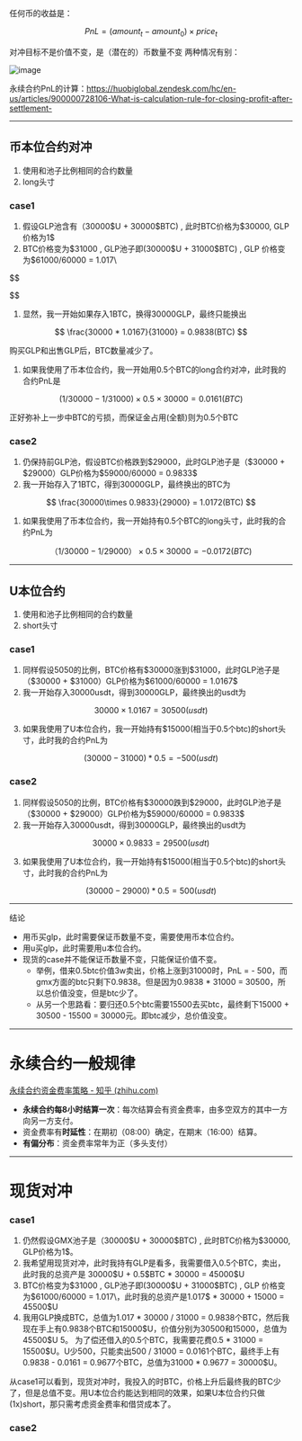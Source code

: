 任何币的收益是：

$$
PnL = (amount_t - amount_0) \times price_t
$$

对冲目标不是价值不变，是（潜在的）币数量不变
两种情况有别：

![image](https://huobiglobal.zendesk.com/hc/article_attachments/900005644783/APP___-_.PNG)

永续合约PnL的计算：https://huobiglobal.zendesk.com/hc/en-us/articles/900000728106-What-is-calculation-rule-for-closing-profit-after-settlement-

---

## 币本位合约对冲

1. 使用和池子比例相同的合约数量
2. long头寸

### case1

1. 假设GLP池含有（30000\$U + 30000\$BTC) , 此时BTC价格为\$30000, GLP价格为1\$
2. BTC价格变为\$31000 , GLP池子即(30000\$U + 31000\$BTC) , GLP 价格变为$61000/60000 = 1.017\

$$


$$

1. 显然，我一开始如果存入1BTC，换得30000GLP，最终只能换出

$$
\frac{30000 * 1.0167}{31000} = 0.9838(BTC)
$$

购买GLP和出售GLP后，BTC数量减少了。

1. 如果我使用了币本位合约，我一开始用0.5个BTC的long合约对冲，此时我的合约PnL是

$$
(1/30000 - 1/ 31000) \times 0.5 \times 30000 = 0.0161(BTC)
$$

正好弥补上一步中BTC的亏损，而保证金占用(全额)则为0.5个BTC

### case2

1. 仍保持前GLP池，假设BTC价格跌到\$29000，此时GLP池子是（\$30000 + \$29000）GLP价格为\$59000/60000 = 0.9833\$
2. 我一开始存入了1BTC，得到30000GLP，最终换出的BTC为

$$
\frac{30000\times 0.9833}{29000} = 1.0172(BTC)
$$

1. 如果我使用了币本位合约，我一开始持有0.5个BTC的long头寸，此时我的合约PnL为

$$
（1/30000 - 1/29000）\times 0.5 \times 30000 = -0.0172(BTC)
$$

---

## U本位合约

1. 使用和池子比例相同的合约数量
2. short头寸

### case1

1. 同样假设5050的比例，BTC价格有\$30000涨到\$31000，此时GLP池子是（\$30000 + \$31000）GLP价格为\$61000/60000 = 1.0167\$
2. 我一开始存入30000usdt，得到30000GLP，最终换出的usdt为

$$
30000\times 1.0167= 30500(usdt)
$$

3. 如果我使用了U本位合约，我一开始持有$15000(相当于0.5个btc)的short头寸，此时我的合约PnL为

$$
(30000-31000) * 0.5 = -500(usdt)
$$

### case2

1. 同样假设5050的比例，BTC价格有\$30000跌到\$29000，此时GLP池子是（\$30000 + \$29000）GLP价格为\$59000/60000 = 0.9833\$
2. 我一开始存入30000usdt，得到30000GLP，最终换出的usdt为

$$
30000\times 0.9833 = 29500(usdt)
$$

3. 如果我使用了U本位合约，我一开始持有$15000(相当于0.5个btc)的short头寸，此时我的合约PnL为

$$
(30000 - 29000) * 0.5 = 500(usdt)
$$

---

结论

* 用币买glp，此时需要保证币数量不变，需要使用币本位合约。
* 用u买glp，此时需要用u本位合约。
* 现货的case并不能保证币数量不变，只能保证价值不变。
  * 举例，借来0.5btc价值3w卖出，价格上涨到31000时，PnL = - 500，而gmx方面的btc只剩下0.9838。但是因为0.9838 * 31000 = 30500，所以总价值没变，但是btc少了。
  * 从另一个思路看：要归还0.5个btc需要15500去买btc，最终剩下15000 + 30500 - 15500 = 30000元。即btc减少，总价值没变。

---

# 永续合约一般规律

[永续合约资金费率策略 - 知乎 (zhihu.com)](https://zhuanlan.zhihu.com/p/373654721)

* **永续合约每8小时结算一次**：每次结算会有资金费率，由多空双方的其中一方向另一方支付。
* 资金费率有**时延性**：在期初（08:00）确定，在期末（16:00）结算。
* **有偏分布**：资金费率常年为正（多头支付）

---

# 现货对冲

### case1

1. 仍然假设GMX池子是（30000\$U + 30000\$BTC) , 此时BTC价格为\$30000, GLP价格为1\$。
2. 我希望用现货对冲，此时我持有GLP是看多，我需要借入0.5个BTC，卖出，此时我的总资产是 30000\$U + 0.5\$BTC * 30000 = 45000\$U
3. BTC价格变为\$31000 , GLP池子即(30000\$U + 31000\$BTC) , GLP 价格变为$61000/60000 = 1.017\，此时我的总资产是1.017\$ * 30000 + 15000 = 45500\$U
4. 我用GLP换成BTC，总值为1.017 * 30000 / 31000  = 0.9838个BTC，然后我现在手上有0.9838个BTC和15000\$U，价值分别为30500和15000，总值为45500\$U
   5。 为了偿还借入的0.5个BTC，我需要花费0.5 * 31000 = 15500\$U。U少500，只能卖出500 / 31000 = 0.0161个BTC，最终手上有0.9838 - 0.0161 = 0.9677个BTC，总值为31000 * 0.9677 = 30000\$U。

从case1可以看到，现货对冲时，我投入的时BTC，价格上升后最终我的BTC少了，但是总值不变。用U本位合约能达到相同的效果，如果U本位合约只做(1x)short，那只需考虑资金费率和借贷成本了。

### case2

#
